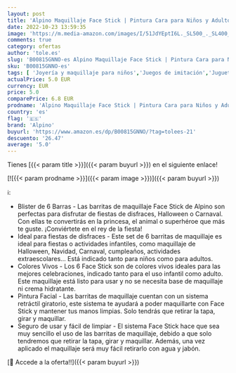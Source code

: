 ```yaml
---
layout: post
title: 'Alpino Maquillaje Face Stick | Pintura Cara para Niños y Adultos | Pintura Cara Lavable con Aplicador | Producto Cosmético | Maquillaje para Fiestas | 6 Barras de Maquillaje'
date: 2022-10-23 13:59:35
image: 'https://m.media-amazon.com/images/I/51JdYEptI6L._SL500_._SL400_.jpg'
comments: true
category: ofertas
author: 'tole.es'
slug: 'B00815GNNO-es Alpino Maquillaje Face Stick | Pintura Cara para Niños y...'
sku: 'B00815GNNO-es'
tags: [ 'Joyería y maquillaje para niños','Juegos de imitación','Juguetes','Juguetes y juegos','Maquillaje para niños','alpino','🇪🇸', ]
actualPrice: 5.0 EUR
currency: EUR
price: 5.0
comparePrice: 6.8 EUR
prodname: 'Alpino Maquillaje Face Stick | Pintura Cara para Niños y Adultos | Pintura Cara Lavable con Aplicador | Producto Cosmético | Maquillaje para Fiestas | 6 Barras de Maquillaje'
country: 'es'
flag: '🇪🇸'
brand: 'Alpino'
buyurl: 'https://www.amazon.es/dp/B00815GNNO/?tag=tolees-21'
descuento: '26.47'
average: '5.0'
---
```


Tienes [{{< param title >}}]({{< param buyurl >}}) en el siguiente enlace!

[![{{< param prodname >}}]({{< param image >}})]({{< param buyurl >}})

ℹ️:

- Blister de 6 Barras - Las barritas de maquillaje Face Stick de Alpino son perfectas para disfrutar de fiestas de disfraces, Halloween o Carnaval. Con ellas te convertirás en la princesa, el animal o superhéroe que más te guste. ¡Conviértete en el rey de la fiesta!
- Ideal para fiestas de disfraces - Este set de 6 barritas de maquillaje es ideal para fiestas o actividades infantiles, como maquillaje de Halloween, Navidad, Carnaval, cumpleaños, actividades extraescolares… Está indicado tanto para niños como para adultos.
- Colores Vivos - Los 6 Face Stick son de colores vivos ideales para las mejores celebraciones, indicado tanto para el uso infantil como adulto. Este maquillaje está listo para usar y no se necesita base de maquillaje ni crema hidratante.
- Pintura Facial - Las barritas de maquillaje cuentan con un sistema retráctil giratorio, este sistema te ayudará a poder maquillarte con Face Stick y mantener tus manos limpias. Solo tendrás que retirar la tapa, girar y maquillar.
- Seguro de usar y fácil de limpiar - El sistema Face Stick hace que sea muy sencillo el uso de las barritas de maquillaje, debido a que solo tendremos que retirar la tapa, girar y maquillar. Además, una vez aplicado el maquillaje será muy fácil retirarlo con agua y jabón.

[🛒 Accede a la oferta!!]({{< param buyurl >}})
